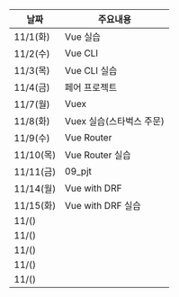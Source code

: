 |날짜|주요내용|
|------|---|
|11/1(화)|Vue 실습|
|11/2(수)|Vue CLI|
|11/3(목)|Vue CLI 실습|
|11/4(금)|페어 프로젝트|
|11/7(월)|Vuex|
|11/8(화)|Vuex 실습(스타벅스 주문)|
|11/9(수)|Vue Router|
|11/10(목)|Vue Router 실습|
|11/11(금)|09_pjt|
|11/14(월)|Vue with DRF|
|11/15(화)|Vue with DRF 실습|
|11/()||
|11/()||
|11/()||
|11/()||
|11/()||